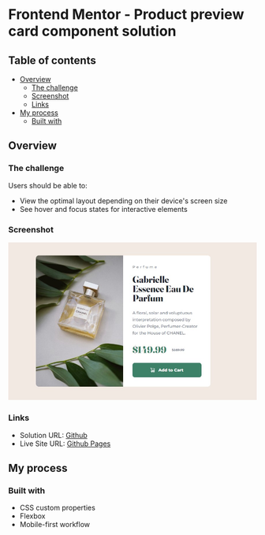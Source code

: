 # Frontend Mentor - Product preview card component solution
## Table of contents

- [Overview](#overview)
  - [The challenge](#the-challenge)
  - [Screenshot](#screenshot)
  - [Links](#links)
- [My process](#my-process)
  - [Built with](#built-with)

## Overview

### The challenge

Users should be able to:

- View the optimal layout depending on their device's screen size
- See hover and focus states for interactive elements

### Screenshot

![Screenshot](./Screenshot.jpg)

### Links

- Solution URL: [Github](https://github.com/wecax/frontendmentor-solutions/tree/main/product-preview-card-component)
- Live Site URL: [Github Pages](wecax.github.io/product-preview-card-component)

## My process

### Built with

- CSS custom properties
- Flexbox
- Mobile-first workflow